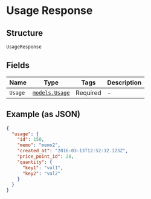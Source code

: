 
# Usage Response

## Structure

`UsageResponse`

## Fields

| Name | Type | Tags | Description |
|  --- | --- | --- | --- |
| `Usage` | [`models.Usage`](../../doc/models/usage.md) | Required | - |

## Example (as JSON)

```json
{
  "usage": {
    "id": 150,
    "memo": "memo2",
    "created_at": "2016-03-13T12:52:32.123Z",
    "price_point_id": 28,
    "quantity": {
      "key1": "val1",
      "key2": "val2"
    }
  }
}
```

